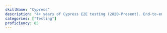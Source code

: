 ```yaml
---
skillName: "Cypress"
description: "4+ years of Cypress E2E testing (2020-Present). End-to-end testing implementation contributing to 90%+ test coverage and comprehensive quality assurance."
categories: ["Testing"]
proficiency: 85
---
```

